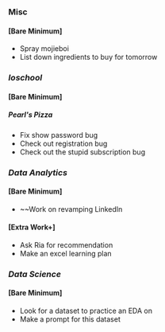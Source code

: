 ### Misc
#### [Bare Minimum]
* Spray mojieboi
* List down ingredients to buy for tomorrow

### *Ioschool*
#### [Bare Minimum]
##### Pearl's Pizza
* Fix show password bug
* Check out registration bug
* Check out the stupid subscription bug


### *Data Analytics*
#### [Bare Minimum]
* ~~Work on revamping LinkedIn

#### [Extra Work+]
* Ask Ria for recommendation 
* Make an excel learning plan
### *Data Science*
#### [Bare Minimum]
* Look for a dataset to practice an EDA on
* Make a prompt for this dataset
